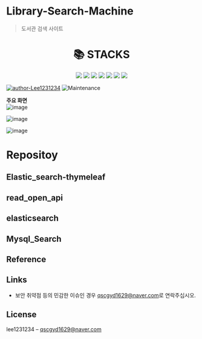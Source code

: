 
# Library-Search-Machine
> 도서관 검색 사이트

<div align=center><h1>📚 STACKS</h1></div>

<div align=center> 
 <img src="https://img.shields.io/badge/java-007396?style=for-the-badge&logo=java&logoColor=white">
 <img src="https://img.shields.io/badge/html5-E34F26?style=for-the-badge&logo=html5&logoColor=white">
 <img src="https://img.shields.io/badge/javascript-F7DF1E?style=for-the-badge&logo=javascript&logoColor=black">
 <img src="https://img.shields.io/badge/mysql-4479A1?style=for-the-badge&logo=mysql&logoColor=white">
 <img src="https://img.shields.io/badge/mongoDB-47A248?style=for-the-badge&logo=MongoDB&logoColor=white">
 <img src="https://img.shields.io/badge/springboot-6DB33F?style=for-the-badge&logo=springboot&logoColor=white">
 <img src="https://img.shields.io/badge/elasticsearch-005571?style=for-the-badge&logo=elasticsearch&logoColor=white">
</div>


[![author-Lee1231234](https://img.shields.io/badge/author-lee1231234-blue.svg)](https://github.com/lee123134/)
![Maintenance](https://img.shields.io/badge/Maintained%3F-yes-green.svg)



**주요 화면**  
![image](https://user-images.githubusercontent.com/32947395/197118591-eea58299-82eb-4866-8ea0-b1e0009f7abf.png)

![image](https://user-images.githubusercontent.com/32947395/197118789-a588cddb-761d-4027-a658-1bef92890346.png)

![image](https://user-images.githubusercontent.com/32947395/197118847-1810d82c-cdf6-462e-8f65-5a5b6dcfdc1e.png)


# Repositoy


## Elastic_search-thymeleaf

## read_open_api

## elasticsearch 

## Mysql_Search




## Reference


## Links

  - 보안 취약점 등의 민감한 이슈인 경우 [qscgyd1629@naver.com](qscgyd1629@naver.com)로 연락주십시오. 

  
## License
lee1231234 – [qscgyd1629@naver.com](qscgyd1629@naver.com)  


